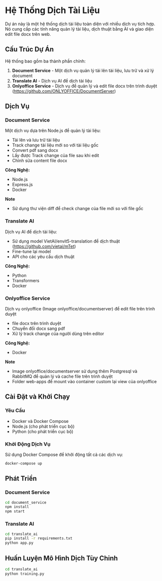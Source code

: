 # Hệ Thống Dịch Tài Liệu

Dự án này là một hệ thống dịch tài liệu toàn diện với nhiều dịch vụ tích hợp. Nó cung cấp các tính năng quản lý tài liệu, dịch thuật bằng AI và giao diện edit file docx trên web.

## Cấu Trúc Dự Án

Hệ thống bao gồm ba thành phần chính:

1. **Document Service** - Một dịch vụ quản lý tải lên tài liệu, lưu trữ và xử lý document
2. **Translate AI** - Dịch vụ AI để dịch tài liệu
3. **Onlyoffice Service** - Dịch vụ để quản lý và edit file docx trên trình duyệt (https://github.com/ONLYOFFICE/DocumentServer)

## Dịch Vụ

### Document Service

Một dịch vụ dựa trên Node.js để quản lý tài liệu:

- Tải lên và lưu trữ tài liệu
- Track change tài liệu mới so với tài liệu gốc
- Convert pdf sang docx
- Lấy được Track change của file sau khi edit
- Chỉnh sửa content file docx

**Công Nghệ:**
- Node.js
- Express.js
- Docker

**Note**
- Sử dụng thư viện diff để check change của file mới so với file gốc

### Translate AI

Dịch vụ AI để dịch tài liệu:

- Sử dụng model VietAI/envit5-translation để dịch thuật (https://github.com/vietai/mTet)
- Fine-tune lại model
- API cho các yêu cầu dịch thuật

**Công Nghệ:**
- Python
- Transformers
- Docker

### Onlyoffice Service

Dịch vụ onlyoffice (Image onlyoffice/documentserver) để edit file trên trình duyệt

- file docx trên trình duyệt
- Chuyển đổi docx sang pdf
- Xử lý track change của người dùng trên editor

**Công Nghệ:**
- Docker

**Note**
- Image onlyoffice/documentserver sử dụng thêm Postgresql và RabbitMQ để quản lý và cache file trên trình duyệt
- Folder web-apps để mount vào container custom lại view của onlyoffice

## Cài Đặt và Khởi Chạy

### Yêu Cầu

- Docker và Docker Compose
- Node.js (cho phát triển cục bộ)
- Python (cho phát triển cục bộ)

### Khởi Động Dịch Vụ

Sử dụng Docker Compose để khởi động tất cả các dịch vụ:

```bash
docker-compose up
```

## Phát Triển

### Document Service

```bash
cd document_service
npm install
npm start
```

### Translate AI

```bash
cd translate_ai
pip install -r requirements.txt
python app.py
```

## Huấn Luyện Mô Hình Dịch Tùy Chỉnh

```bash
cd translate_ai
python training.py
```
